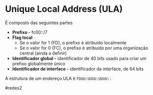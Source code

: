 
# Unique Local Address (ULA)

É composto das seguintes partes

- **Prefixo -** fc00::/7
- **Flag local**
	- Se o valor for 1 (FD), o prefixo é atribuído localmente
	- Se o valor for 0 (FC), o prefixo é atribuído por uma organização central (ainda a definir)
- **Identificador global -** identificador de 40 bits usado para criar um prefixo globalmente único
- **Identificador de interface -** identificador da interface, de 64 bits

A estrutura de um endereço ULA é `FDUU:UUUU:UUUU::`


#redes2

